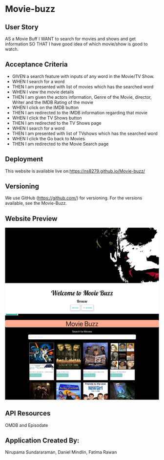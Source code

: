 # Movie-buzz

## User Story
AS a Movie Buff
I WANT to search for movies and shows and get information
SO THAT I have good idea of which movie/show is good to watch.

## Acceptance Criteria
- GIVEN a search feature with inputs of any word in the Movie/TV Show.
- WHEN I search for a word
- THEN I am presented with list of movies which has the searched word
- WHEN I view the movie details 
- THEN I am given the actors information, Genre of the Movie, director, Writer and the IMDB Rating of the movie
- WHEN I click on the IMDB button
- THEN I am redirected to the IMDB information regarding that movie
- WHEN I click the TV Shows button
- THEN I am redirected to the TV Shows page
- WHEN I search for a word
- THEN I am presented with list of TVshows which has the searched word
- WHEN I click the Go back to Movies 
- THEN I am redirected to the Movie Search page

## Deployment
This website is available live on:https://ns8279.github.io/Movie-buzz/ 

## Versioning
We use GitHub (https://github.com/) for versioning. For the versions available, see the Movie-Buzz.

## Website Preview
![Alt text](./assets/images/preview_2.png?raw=true "Home")
![Alt text](./assets/images/preview_1.png?raw=true "Movies")

## API Resources
OMDB and Episodate

## Application Created By:
Nirupama Sundararaman, Daniel Mindlin, Fatima Rawan